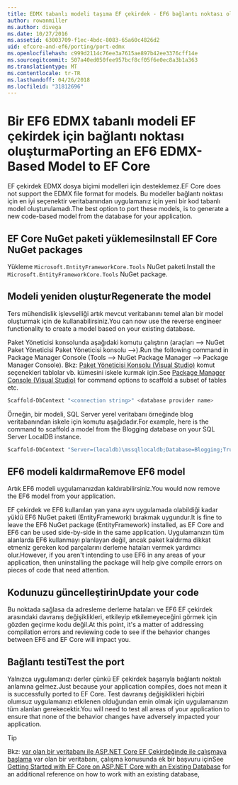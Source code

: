 ```yaml
---
title: EDMX tabanlı modeli taşıma EF çekirdek - EF6 bağlantı noktası oluşturma
author: rowanmiller
ms.author: divega
ms.date: 10/27/2016
ms.assetid: 63003709-f1ec-4bdc-8083-65a60c4826d2
uid: efcore-and-ef6/porting/port-edmx
ms.openlocfilehash: c999d2114c76ee3a7615ae897b42ee3376cff14e
ms.sourcegitcommit: 507a40ed050fee957bcf8cf05f6e0ec8a3b1a363
ms.translationtype: MT
ms.contentlocale: tr-TR
ms.lasthandoff: 04/26/2018
ms.locfileid: "31812696"
---
```

# <a name="porting-an-ef6-edmx-based-model-to-ef-core"></a><span data-ttu-id="d80e4-102">Bir EF6 EDMX tabanlı modeli EF çekirdek için bağlantı noktası oluşturma</span><span class="sxs-lookup"><span data-stu-id="d80e4-102">Porting an EF6 EDMX-Based Model to EF Core</span></span>

<span data-ttu-id="d80e4-103">EF çekirdek EDMX dosya biçimi modelleri için desteklemez.</span><span class="sxs-lookup"><span data-stu-id="d80e4-103">EF Core does not support the EDMX file format for models.</span></span> <span data-ttu-id="d80e4-104">Bu modeller bağlantı noktası için en iyi seçenektir veritabanından uygulamanız için yeni bir kod tabanlı model oluşturulamadı.</span><span class="sxs-lookup"><span data-stu-id="d80e4-104">The best option to port these models, is to generate a new code-based model from the database for your application.</span></span>

## <a name="install-ef-core-nuget-packages"></a><span data-ttu-id="d80e4-105">EF Core NuGet paketi yüklemesi</span><span class="sxs-lookup"><span data-stu-id="d80e4-105">Install EF Core NuGet packages</span></span>

<span data-ttu-id="d80e4-106">Yükleme `Microsoft.EntityFrameworkCore.Tools` NuGet paketi.</span><span class="sxs-lookup"><span data-stu-id="d80e4-106">Install the `Microsoft.EntityFrameworkCore.Tools` NuGet package.</span></span>

## <a name="regenerate-the-model"></a><span data-ttu-id="d80e4-107">Modeli yeniden oluştur</span><span class="sxs-lookup"><span data-stu-id="d80e4-107">Regenerate the model</span></span>

<span data-ttu-id="d80e4-108">Ters mühendislik işlevselliği artık mevcut veritabanını temel alan bir model oluşturmak için de kullanabilirsiniz.</span><span class="sxs-lookup"><span data-stu-id="d80e4-108">You can now use the reverse engineer functionality to create a model based on your existing database.</span></span>

<span data-ttu-id="d80e4-109">Paket Yöneticisi konsolunda aşağıdaki komutu çalıştırın (araçları –> NuGet Paket Yöneticisi Paket Yöneticisi konsolu –>).</span><span class="sxs-lookup"><span data-stu-id="d80e4-109">Run the following command in Package Manager Console (Tools –> NuGet Package Manager –> Package Manager Console).</span></span> <span data-ttu-id="d80e4-110">Bkz: [Paket Yöneticisi Konsolu (Visual Studio)](../../core/miscellaneous/cli/powershell.md) komut seçenekleri tablolar vb. kümesini iskele kurmak için.</span><span class="sxs-lookup"><span data-stu-id="d80e4-110">See [Package Manager Console (Visual Studio)](../../core/miscellaneous/cli/powershell.md) for command options to scaffold a subset of tables etc.</span></span>

``` powershell
Scaffold-DbContext "<connection string>" <database provider name>
```

<span data-ttu-id="d80e4-111">Örneğin, bir modeli, SQL Server yerel veritabanı örneğinde blog veritabanından iskele için komutu aşağıdadır.</span><span class="sxs-lookup"><span data-stu-id="d80e4-111">For example, here is the command to scaffold a model from the Blogging database on your SQL Server LocalDB instance.</span></span>

``` powershell
Scaffold-DbContext "Server=(localdb)\mssqllocaldb;Database=Blogging;Trusted_Connection=True;" Microsoft.EntityFrameworkCore.SqlServer
```

## <a name="remove-ef6-model"></a><span data-ttu-id="d80e4-112">EF6 modeli kaldırma</span><span class="sxs-lookup"><span data-stu-id="d80e4-112">Remove EF6 model</span></span>

<span data-ttu-id="d80e4-113">Artık EF6 modeli uygulamanızdan kaldırabilirsiniz.</span><span class="sxs-lookup"><span data-stu-id="d80e4-113">You would now remove the EF6 model from your application.</span></span>

<span data-ttu-id="d80e4-114">EF çekirdek ve EF6 kullanılan yan yana aynı uygulamada olabildiği kadar yüklü EF6 NuGet paketi (EntityFramework) bırakmak uygundur.</span><span class="sxs-lookup"><span data-stu-id="d80e4-114">It is fine to leave the EF6 NuGet package (EntityFramework) installed, as EF Core and EF6 can be used side-by-side in the same application.</span></span> <span data-ttu-id="d80e4-115">Uygulamanızın tüm alanlarda EF6 kullanmayı planlayan değil, ancak paket kaldırma dikkat etmeniz gereken kod parçalarını derleme hataları vermek yardımcı olur.</span><span class="sxs-lookup"><span data-stu-id="d80e4-115">However, if you aren't intending to use EF6 in any areas of your application, then uninstalling the package will help give compile errors on pieces of code that need attention.</span></span>

## <a name="update-your-code"></a><span data-ttu-id="d80e4-116">Kodunuzu güncelleştirin</span><span class="sxs-lookup"><span data-stu-id="d80e4-116">Update your code</span></span>

<span data-ttu-id="d80e4-117">Bu noktada sağlasa da adresleme derleme hataları ve EF6 EF çekirdek arasındaki davranış değişiklikleri, etkileyip etkilemeyeceğini görmek için gözden geçirme kodu değil.</span><span class="sxs-lookup"><span data-stu-id="d80e4-117">At this point, it's a matter of addressing compilation errors and reviewing code to see if the behavior changes between EF6 and EF Core will impact you.</span></span>

## <a name="test-the-port"></a><span data-ttu-id="d80e4-118">Bağlantı testi</span><span class="sxs-lookup"><span data-stu-id="d80e4-118">Test the port</span></span>

<span data-ttu-id="d80e4-119">Yalnızca uygulamanızı derler çünkü EF çekirdek başarıyla bağlantı noktalı anlamına gelmez.</span><span class="sxs-lookup"><span data-stu-id="d80e4-119">Just because your application compiles, does not mean it is successfully ported to EF Core.</span></span> <span data-ttu-id="d80e4-120">Test davranış değişiklikleri hiçbiri olumsuz uygulamanızı etkilenen olduğundan emin olmak için uygulamanızın tüm alanları gerekecektir.</span><span class="sxs-lookup"><span data-stu-id="d80e4-120">You will need to test all areas of your application to ensure that none of the behavior changes have adversely impacted your application.</span></span>

> [!TIP]
> <span data-ttu-id="d80e4-121">Bkz: [var olan bir veritabanı ile ASP.NET Core EF Çekirdeğinde ile çalışmaya başlama](xref:core/get-started/aspnetcore/existing-db) var olan bir veritabanı, çalışma konusunda ek bir başvuru için</span><span class="sxs-lookup"><span data-stu-id="d80e4-121">See [Getting Started with EF Core on ASP.NET Core with an Existing Database](xref:core/get-started/aspnetcore/existing-db) for an additional reference on how to work with an existing database,</span></span> 
